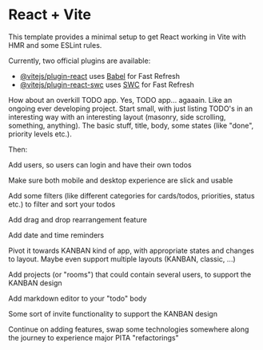 # React + Vite

This template provides a minimal setup to get React working in Vite with HMR and some ESLint rules.

Currently, two official plugins are available:

- [@vitejs/plugin-react](https://github.com/vitejs/vite-plugin-react/blob/main/packages/plugin-react/README.md) uses [Babel](https://babeljs.io/) for Fast Refresh
- [@vitejs/plugin-react-swc](https://github.com/vitejs/vite-plugin-react-swc) uses [SWC](https://swc.rs/) for Fast Refresh


How about an overkill TODO app. Yes, TODO app... agaaain. Like an ongoing ever developing project. Start small, with just listing TODO's in an interesting way with an interesting layout (masonry, side scrolling, something, anything). The basic stuff, title, body, some states (like "done", priority levels etc.).

Then:

Add users, so users can login and have their own todos

Make sure both mobile and desktop experience are slick and usable

Add some filters (like different categories for cards/todos, priorities, status etc.) to filter and sort your todos

Add drag and drop rearrangement feature

Add date and time reminders

Pivot it towards KANBAN kind of app, with appropriate states and changes to layout. Maybe even support multiple layouts (KANBAN, classic, ...)

Add projects (or "rooms") that could contain several users, to support the KANBAN design

Add markdown editor to your "todo" body

Some sort of invite functionality to support the KANBAN design

Continue on adding features, swap some technologies somewhere along the journey to experience major PITA "refactorings"

